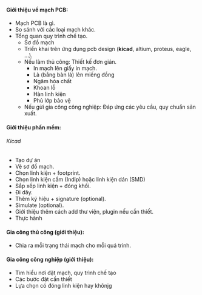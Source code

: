 #### Giới thiệu về mạch PCB:
- Mạch PCB là gì.
- So sánh với các loại mạch khác.
- Tổng quan quy trình chế tạo.
	-  Sơ đồ mạch
	-  Triển khai trên ứng dụng pcb design (**kicad**, altium, proteus, eagle, ...).
	- Nếu làm thủ công: Thiết kế đơn giản.
		- In mạch lên giấy in mạch.
		- Là (bằng bàn là) lên miếng đồng
		- Ngâm hóa chất
		- Khoan lỗ 
		- Hàn linh kiện
		- Phủ lớp bảo vệ
	- Nếu gửi gia công công nghiệp: Đáp ứng các yêu cầu, quy chuẩn sản xuất.
#### Giới thiệu phần mềm:
###### Kicad
- Tạo dự án
- Vẽ sơ đồ mạch.
- Chọn linh kiện + footprint.
- Chọn linh kiện cắm (Indip) hoặc linh kiện dán (SMD)
- Sắp xếp linh kiện + đóng khối.
- Đi dây.
- Thêm ký hiệu + signature (optional).
- Simulate (optional).
- Giới thiệu thêm cách add thư viện, plugin nếu cần thiết.
- Thực hành
#### Gia công thủ công (giới thiệu):
- Chia ra mỗi trạng thái mạch cho mỗi quá trình.
#### Gia công công nghiệp (giới thiệu):
- Tìm hiểu nơi đặt mạch, quy trình chế tạo 
- Các bước đặt cần thiết
- Lựa chọn có đóng linh kiện hay khônjg
